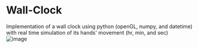 # Wall-Clock
Implementation of a wall clock using python (openGL, numpy, and datetime) with real time simulation of its hands' movement (hr, min, and sec)
<br>
![image](https://user-images.githubusercontent.com/68401001/193239746-3c0ad437-74f5-4e82-8f50-e38f3db65c15.png)
